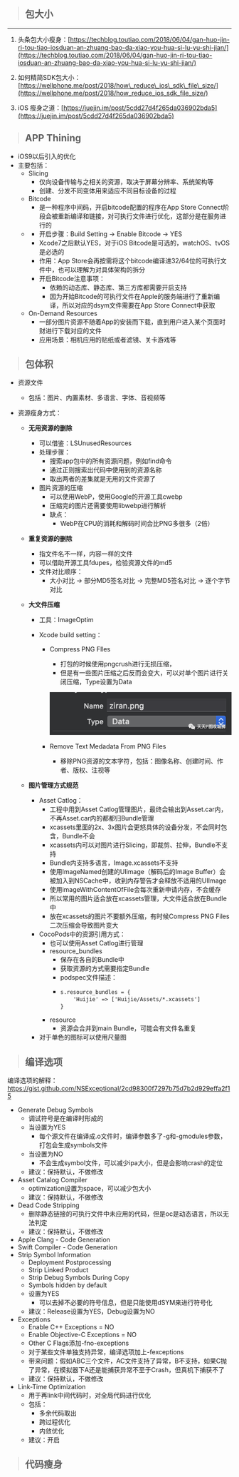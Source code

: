 > ## 包大小

---

1. 头条包大小瘦身：[https://techblog.toutiao.com/2018/06/04/gan-huo-jin-ri-tou-tiao-iosduan-an-zhuang-bao-da-xiao-you-hua-si-lu-yu-shi-jian/](https://techblog.toutiao.com/2018/06/04/gan-huo-jin-ri-tou-tiao-iosduan-an-zhuang-bao-da-xiao-you-hua-si-lu-yu-shi-jian/)

2. 如何精简SDK包大小：[https://wellphone.me/post/2018/how\_reduce\_ios\_sdk\_file\_size/](https://wellphone.me/post/2018/how_reduce_ios_sdk_file_size/)

3. iOS 瘦身之道：[https://juejin.im/post/5cdd27d4f265da036902bda5](https://juejin.im/post/5cdd27d4f265da036902bda5)

> ## APP Thining

* iOS9以后引入的优化
* 主要包括：
  * Slicing
    * 仅向设备传输与之相关的资源，取决于屏幕分辨率、系统架构等
    * 创建、分发不同变体用来适应不同目标设备的过程
  * Bitcode
    * 是一种程序中间码，开启bitcode配置的程序在App Store Connect阶段会被重新编译和链接，对可执行文件进行优化，这部分是在服务进行的
  * * 开启步骤：Build Setting -&gt; Enable Bitcode -&gt; YES
    * Xcode7之后默认YES，对于iOS Bitcode是可选的，watchOS、tvOS是必选的
    * 作用：App Store会再按需将这个bitcode编译进32/64位的可执行文件中，也可以理解为对具体架构的拆分
    * 开启Bitcode注意事项：
      * 依赖的动态库、静态库、第三方库都需要开启支持
      * 因为开始Bitcode的可执行文件在Apple的服务端进行了重新编译，所以对应的dsym文件需要在App Store Connect中获取
  * On-Demand Resources
    * 一部分图片资源不随着App的安装而下载，直到用户进入某个页面时财进行下载对应的文件
    * 应用场景：相机应用的贴纸或者滤镜、关卡游戏等

> ## 包体积

* 资源文件
  * 包括：图片、内置素材、多语言、字体、音视频等
* 资源瘦身方式：

  * **无用资源的删除**
    * 可以借鉴：LSUnusedResources
    * 处理步骤：
      * 搜索app包中的所有资源问题，例如find命令
      * 通过正则搜索出代码中使用到的资源名称
      * 取出两者的差集就是无用的文件资源了
    * 图片资源的压缩
      * 可以使用WebP，使用Google的开源工具cwebp
      * 压缩完的图片还需要使用libwebp进行解析
      * 缺点：
        * WebP在CPU的消耗和解码时间会比PNG多很多（2倍）
  * **重复资源的删除**
    * 指文件名不一样，内容一样的文件
    * 可以借助开源工具fdupes，检验资源文件的md5
    * 文件对比顺序：
      * 大小对比 -&gt; 部分MD5签名对比 -&gt; 完整MD5签名对比 -&gt; 逐个字节对比
  * **大文件压缩**

    * 工具：ImageOptim
    * Xcode build setting：

      * Compress PNG FIles

        * 打包的时候使用pngcrush进行无损压缩，
        * 但是有一些图片压缩之后反而会变大，可以对单个图片进行关闭压缩，Type设置为Data

        ![](/assets/2019122601.png)

      * Remove Text Medadata From PNG Files

        * 移除PNG资源的文本字符，包括：图像名称、创建时间、作者、版权、注视等

  * **图片管理方式规范**

    * Asset Catlog：
      * 工程中用到Asset Catlog管理图片，最终会输出到Asset.car内，不再Asset.car内的都都归Bundle管理
      * xcassets里面的2x、3x图片会更怒具体的设备分发，不会同时包含，Bundle不会
      * xcassets内可以对图片进行Slicing，即裁剪、拉伸，Bundle不支持
      * Bundle内支持多语言，Image.xcassets不支持
      * 使用ImageNamed创建的UIimage（解码后的Image Buffer）会被加入到NSCache中，收到内存警告才会释放不适用的UIImage
      * 使用imageWithContentOfFile会每次重新申请内存，不会缓存
      * 所以常用的图片适合放在xcassets管理，大文件适合放在Bundle中
      * 放在xcassets的图片不要额外压缩，有时候Compress PNG Files二次压缩会导致图片变大
    * CocoPods中的资源引用方式：
      * 也可以使用Asset Catlog进行管理
      * resource\_bundles
        * 保存在各自的Bundle中
        * 获取资源的方式需要指定Bundle
        * podspec文件描述：
        * ```
          s.resource_bundles = {
              'Huijie' => ['Huijie/Assets/*.xcassets']
          }
          ```
      * resource
        * 资源会合并到main Bundle，可能会有文件名重复
    * 对于单色的图标可以使用尺量图

> ## 编译选项

编译选项的解释：https://gist.github.com/NSExceptional/2cd98300f7297b75d7b2d929effa2f15

- Generate Debug Symbols
  - 调试符号是在编译时形成的
  - 当设置为YES
    - 每个源文件在编译成.o文件时，编译参数多了\-g和\-gmodules参数，打包会生成symbols文件
  - 当设置为NO
    - 不会生成symbol文件，可以减少ipa大小，但是会影响crash的定位
  - 建议：保持默认，不做修改
- Asset Catalog Compiler
  - optimization设置为space，可以减少包大小
  - 建议：保持默认，不做修改
- Dead Code Stripping
  - 删除静态链接的可执行文件中未应用的代码，但是oc是动态语言，所以无法判定
  - 建议：保持默认，不做修改
- Apple Clang - Code Generation
- Swift Compiler - Code Generation
- Strip Symbol Information
  - Deployment Postprocessing 
  - Strip Linked Product 
  - Strip Debug Symbols During Copy 
  - Symbols hidden by default
  - 设置为YES
    - 可以去掉不必要的符号信息，但是只能使用dSYM来进行符号化
  - 建议：Release设置为YES，Debug设置为NO
- Exceptions
  - Enable C++ Exceptions = NO
  - Enable Objective-C Exceptions = NO
  - Other C Flags添加-fno-exceptions
  - 对于某些文件单独支持异常，编译选项加上-fexceptions
  - 带来问题：假如ABC三个文件，AC文件支持了异常，B不支持，如果C抛了异常，在模拟器下A还是能捕获异常不至于Crash，但真机下捕获不了
  - 建议：保持默认，不做修改
- Link-Time Optimization
  - 用于再link中间代码时，对全局代码进行优化
  - 包括：
    - 多余代码取出
    - 跨过程优化
    - 内敛优化
  - 建议：开启 
   
> ## 代码瘦身





